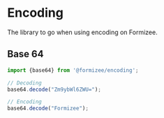 # Encoding

The library to go when using encoding on Formizee.

## Base 64

```typescript
import {base64} from '@formizee/encoding';

// Decoding
base64.decode("Zm9ybWl6ZWU=");

// Encoding
base64.decode("Formizee");

```
